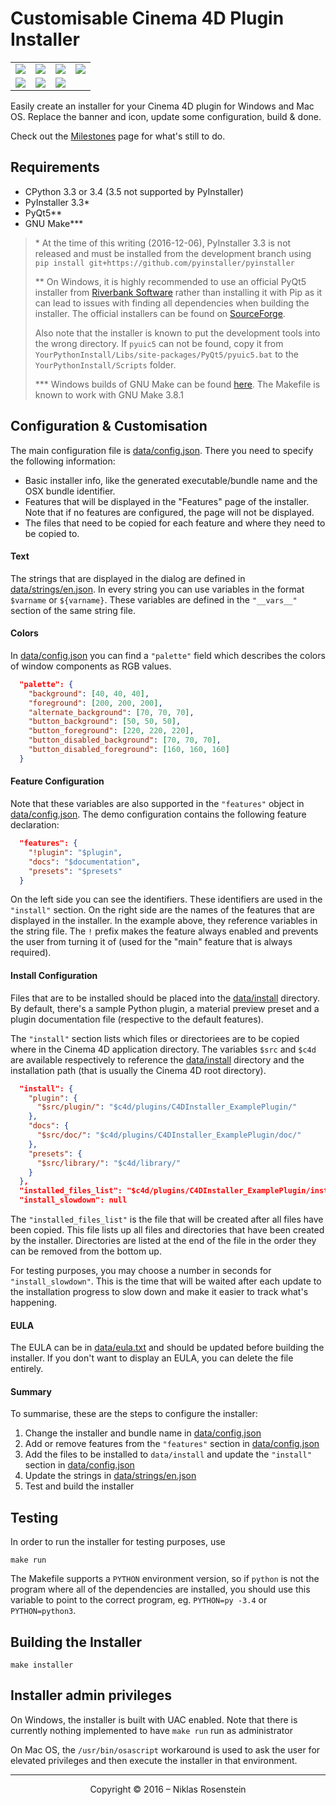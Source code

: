 # Customisable Cinema 4D Plugin Installer

<table><tr>
  <td><img src="https://i.imgur.com/8IsfiOr.png"/></td>
  <td><img src="https://i.imgur.com/OltXTrd.png"/></td>
  <td><img src="https://i.imgur.com/jDCagZE.png"/></td>
  <td><img src="https://i.imgur.com/4I1GWn9.png"/></td>
</tr><tr>
  <td><img src="https://i.imgur.com/jM9GU4r.png"/></td>
  <td><img src="https://i.imgur.com/hX57pCP.png"/></td>
  <td><img src="https://i.imgur.com/od3FLgX.png"/></td>
</tr></table>

Easily create an installer for your Cinema 4D plugin for Windows and Mac OS.
Replace the banner and icon, update some configuration, build & done.

Check out the [Milestones] page for what's still to do.

[Milestones]: https://github.com/nr-plugins/installer/milestones

## Requirements

- CPython 3.3 or 3.4 (3.5 not supported by PyInstaller)
- PyInstaller 3.3\*
- PyQt5\*\*
- GNU Make\*\*\*

> \* At the time of this writing (2016-12-06), PyInstaller 3.3 is not released
> and must be installed from the development branch using
> `pip install git+https://github.com/pyinstaller/pyinstaller`
>
> \*\* On Windows, it is highly recommended to use an official PyQt5 installer
> from [Riverbank Software](https://www.riverbankcomputing.com/) rather than
> installing it with Pip as it can lead to issues with finding all dependencies
> when building the installer. The official installers can be found on
> [SourceForge](https://sourceforge.net/projects/pyqt/files/PyQt5/).
>
> Also note that the installer is known to put the development tools into
> the wrong directory. If `pyuic5` can not be found, copy it from
> `YourPythonInstall/Libs/site-packages/PyQt5/pyuic5.bat` to the
> `YourPythonInstall/Scripts` folder.
>
> \*\*\* Windows builds of GNU Make can be found [here](http://gnuwin32.sourceforge.net/packages/make.htm).
> The Makefile is known to work with GNU Make 3.8.1

## Configuration & Customisation

The main configuration file is [data/config.json](data/config.json). There
you need to specify the following information:

- Basic installer info, like the generated executable/bundle name and the
  OSX bundle identifier.
- Features that will be displayed in the "Features" page of the installer.
  Note that if no features are configured, the page will not be displayed.
- The files that need to be copied for each feature and where they need to
  be copied to.

#### Text

The strings that are displayed in the dialog are defined in
[data/strings/en.json]. In every string you can use variables in the format
`$varname` or `${varname}`. These variables are defined in the `"__vars__"`
section of the same string file.

#### Colors

In [data/config.json] you can find a `"palette"` field which describes the
colors of window components as RGB values.

```json
  "palette": {
    "background": [40, 40, 40],
    "foreground": [200, 200, 200],
    "alternate_background": [70, 70, 70],
    "button_background": [50, 50, 50],
    "button_foreground": [220, 220, 220],
    "button_disabled_background": [70, 70, 70],
    "button_disabled_foreground": [160, 160, 160]
  }
```

#### Feature Configuration

Note that these variables are also supported in the `"features"` object
in [data/config.json]. The demo configuration contains the following feature
declaration:

```json
  "features": {
    "!plugin": "$plugin",
    "docs": "$documentation",
    "presets": "$presets"
  }
```

On the left side you can see the identifiers. These identifiers are used
in the `"install"` section. On the right side are the names of the features
that are displayed in the installer. In the example above, they reference
variables in the string file. The `!` prefix makes the feature always enabled
and prevents the user from turning it of (used for the "main" feature that
is always required).

#### Install Configuration

Files that are to be installed should be placed into the [data/install]
directory. By default, there's a sample Python plugin, a material preview
preset and a plugin documentation file (respective to the default features).

The `"install"` section lists which files or directoriees are to be copied
where in the Cinema 4D application directory. The variables `$src` and `$c4d`
are available respectively to reference the [data/install] directory and the
installation path (that is usually the Cinema 4D root directory).

```json
  "install": {
    "plugin": {
      "$src/plugin/": "$c4d/plugins/C4DInstaller_ExamplePlugin/"
    },
    "docs": {
      "$src/doc/": "$c4d/plugins/C4DInstaller_ExamplePlugin/doc/"
    },
    "presets": {
      "$src/library/": "$c4d/library/"
    }
  },
  "installed_files_list": "$c4d/plugins/C4DInstaller_ExamplePlugin/installed-files.txt",
  "install_slowdown": null
```

The `"installed_files_list"` is the file that will be created after all files
have been copied. This file lists up all files and directories that have been
created by the installer. Directories are listed at the end of the file in the
order they can be removed from the bottom up.

For testing purposes, you may choose a number in seconds for
`"install_slowdown"`. This is the time that will be waited after each update
to the installation progress to slow down and make it easier to track what's
happening.

#### EULA

The EULA can be in [data/eula.txt] and should be updated before building the
installer. If you don't want to display an EULA, you can delete the file
entirely.

#### Summary

To summarise, these are the steps to configure the installer:

1. Change the installer and bundle name in [data/config.json]
2. Add or remove features from the `"features"` section in [data/config.json]
3. Add the files to be installed to `data/install` and update the `"install"`
   section in [data/config.json]
4. Update the strings in [data/strings/en.json]
5. Test and build the installer

[data/config.json]: data/config.json
[data/strings/en.json]: data/strings/en.json
[data/install]: data/config.json
[data/eula.txt]: data/config.json

## Testing

In order to run the installer for testing purposes, use

    make run

The Makefile supports a `PYTHON` environment version, so if `python` is not
the program where all of the dependencies are installed, you should use this
variable to point to the correct program, eg. `PYTHON=py -3.4` or
`PYTHON=python3`.

## Building the Installer

    make installer

## Installer admin privileges

On Windows, the installer is built with UAC enabled. Note that there is
currently nothing implemented to have `make run` run as administrator

On Mac OS, the `/usr/bin/osascript` workaround is used to ask the user for
elevated privileges and then execute the installer in that environment.

---

<p align="center">Copyright &copy; 2016 &ndash; Niklas Rosenstein</p>

